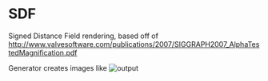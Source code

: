SDF
===

Signed Distance Field rendering, based off of http://www.valvesoftware.com/publications/2007/SIGGRAPH2007_AlphaTestedMagnification.pdf

Generator creates images like
![output](https://raw.github.com/jkevin1/SDF/master/Generator/output.png)
